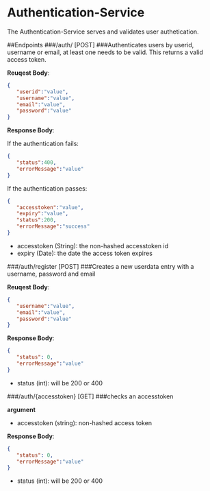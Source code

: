 # Authentication-Service
The Authentication-Service serves and validates user authetication.

##Endpoints
###/auth/ [POST]
###Authenticates users by userid, username or email, at least one needs to be valid. This returns a valid access token.

**Reuqest Body**:
```json
{  
   "userid":"value",
   "username":"value",
   "email":"value",
   "password":"value"
}
```

**Response Body**:
 
 If the authentication fails:
```json
{  
   "status":400,
   "errorMessage":"value"
}
```
 
 If the authentication passes:
```json
{  
   "accesstoken":"value",
   "expiry":"value",
   "status":200,
   "errorMessage":"success"
}
```
- accesstoken (String): the non-hashed accesstoken id
- expiry (Date): the date the access token expires

###/auth/register [POST]
###Creates a new userdata entry with a username, password and email

**Reuqest Body**:
```json
{  
   "username":"value",
   "email":"value",
   "password":"value"
}
```

**Response Body**:
```json
{  
   "status": 0,
   "errorMessage":"value"
}
```
- status (int): will be 200 or 400

###/auth/{accesstoken} [GET]
###checks an accesstoken

**argument**
- accesstoken (string): non-hashed access token

**Response Body**:
```json
{  
   "status": 0,
   "errorMessage":"value"
}
```
- status (int): will be 200 or 400
